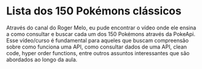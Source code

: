# Lista dos 150 Pokémons clássicos #

Através do canal do Roger Melo, eu pude encontrar o vídeo onde ele ensina a como consultar e buscar cada um dos 150 Pokémons através da PokeApi.
Esse vídeo/curso é fundamental para aqueles que buscam compreensão sobre como funciona uma API, como consultar dados de uma API, clean code, hyper order functions, entre outros assuntos interessantes que são abordados ao longo da aula. 

